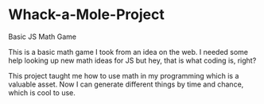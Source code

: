 # Whack-a-Mole-Project
Basic JS Math Game

This is a basic math game I took from an idea on the web. I needed some help looking up new math ideas for JS but hey, that is what coding is, right? 

This project taught me how to use math in my programming which is a valuable asset. Now I can generate different things by time and chance, which is cool to use.
